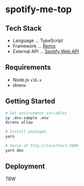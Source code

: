 # spotify-me-top

## Tech Stack

- Language ... TypeScript
- Framework ... [Remix](https://remix.run/docs)
- External API ... [Spotify Web API](https://developer.spotify.com/documentation/web-api)

## Requirements

- Node.js `v16.x`
- direnv

## Getting Started

```sh
# Set environment variables
cp .env.sample .env
direnv allow
```

```sh
# Install packages
yarn

# Serve at http://localhost:7000
yarn dev
```

## Deployment

*TBW*